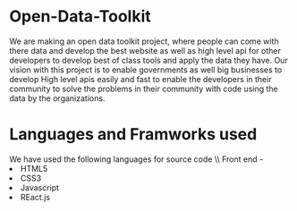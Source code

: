 # Open-Data-Toolkit
We are making an open data toolkit project, where people can come with there data and develop the best website as well as high level api for other developers to develop best of class tools and apply the data they have. Our vision with this project is to enable governments as well big businesses to develop High level apis easily and fast to enable the developers in their community to solve the problems in their community with code using the data by the organizations.

<h1> Languages and Framworks used </h1>
We have used the following languages for source code \\
Front end - 
<li> HTML5
  <li> CSS3
    <li> Javascript 
      <li> REact.js
        
  

